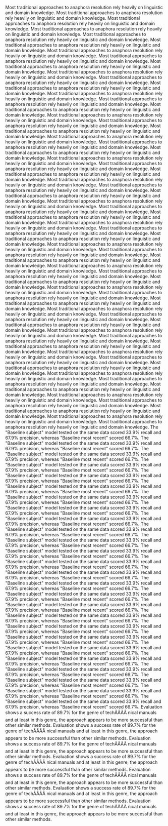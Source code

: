 Most traditional approaches to anaphora resolution rely heavily on linguistic and domain knowledge.
Most traditional approaches to anaphora resolution rely heavily on linguistic and domain knowledge.
Most traditional approaches to anaphora resolution rely heavily on linguistic and domain knowledge.
Most traditional approaches to anaphora resolution rely heavily on linguistic and domain knowledge.
Most traditional approaches to anaphora resolution rely heavily on linguistic and domain knowledge.
Most traditional approaches to anaphora resolution rely heavily on linguistic and domain knowledge.
Most traditional approaches to anaphora resolution rely heavily on linguistic and domain knowledge.
Most traditional approaches to anaphora resolution rely heavily on linguistic and domain knowledge.
Most traditional approaches to anaphora resolution rely heavily on linguistic and domain knowledge.
Most traditional approaches to anaphora resolution rely heavily on linguistic and domain knowledge.
Most traditional approaches to anaphora resolution rely heavily on linguistic and domain knowledge.
Most traditional approaches to anaphora resolution rely heavily on linguistic and domain knowledge.
Most traditional approaches to anaphora resolution rely heavily on linguistic and domain knowledge.
Most traditional approaches to anaphora resolution rely heavily on linguistic and domain knowledge.
Most traditional approaches to anaphora resolution rely heavily on linguistic and domain knowledge.
Most traditional approaches to anaphora resolution rely heavily on linguistic and domain knowledge.
Most traditional approaches to anaphora resolution rely heavily on linguistic and domain knowledge.
Most traditional approaches to anaphora resolution rely heavily on linguistic and domain knowledge.
Most traditional approaches to anaphora resolution rely heavily on linguistic and domain knowledge.
Most traditional approaches to anaphora resolution rely heavily on linguistic and domain knowledge.
Most traditional approaches to anaphora resolution rely heavily on linguistic and domain knowledge.
Most traditional approaches to anaphora resolution rely heavily on linguistic and domain knowledge.
Most traditional approaches to anaphora resolution rely heavily on linguistic and domain knowledge.
Most traditional approaches to anaphora resolution rely heavily on linguistic and domain knowledge.
Most traditional approaches to anaphora resolution rely heavily on linguistic and domain knowledge.
Most traditional approaches to anaphora resolution rely heavily on linguistic and domain knowledge.
Most traditional approaches to anaphora resolution rely heavily on linguistic and domain knowledge.
Most traditional approaches to anaphora resolution rely heavily on linguistic and domain knowledge.
Most traditional approaches to anaphora resolution rely heavily on linguistic and domain knowledge.
Most traditional approaches to anaphora resolution rely heavily on linguistic and domain knowledge.
Most traditional approaches to anaphora resolution rely heavily on linguistic and domain knowledge.
Most traditional approaches to anaphora resolution rely heavily on linguistic and domain knowledge.
Most traditional approaches to anaphora resolution rely heavily on linguistic and domain knowledge.
Most traditional approaches to anaphora resolution rely heavily on linguistic and domain knowledge.
Most traditional approaches to anaphora resolution rely heavily on linguistic and domain knowledge.
Most traditional approaches to anaphora resolution rely heavily on linguistic and domain knowledge.
Most traditional approaches to anaphora resolution rely heavily on linguistic and domain knowledge.
Most traditional approaches to anaphora resolution rely heavily on linguistic and domain knowledge.
Most traditional approaches to anaphora resolution rely heavily on linguistic and domain knowledge.
Most traditional approaches to anaphora resolution rely heavily on linguistic and domain knowledge.
Most traditional approaches to anaphora resolution rely heavily on linguistic and domain knowledge.
Most traditional approaches to anaphora resolution rely heavily on linguistic and domain knowledge.
Most traditional approaches to anaphora resolution rely heavily on linguistic and domain knowledge.
Most traditional approaches to anaphora resolution rely heavily on linguistic and domain knowledge.
Most traditional approaches to anaphora resolution rely heavily on linguistic and domain knowledge.
Most traditional approaches to anaphora resolution rely heavily on linguistic and domain knowledge.
Most traditional approaches to anaphora resolution rely heavily on linguistic and domain knowledge.
Most traditional approaches to anaphora resolution rely heavily on linguistic and domain knowledge.
Most traditional approaches to anaphora resolution rely heavily on linguistic and domain knowledge.
Most traditional approaches to anaphora resolution rely heavily on linguistic and domain knowledge.
Most traditional approaches to anaphora resolution rely heavily on linguistic and domain knowledge.
Most traditional approaches to anaphora resolution rely heavily on linguistic and domain knowledge.
Most traditional approaches to anaphora resolution rely heavily on linguistic and domain knowledge.
Most traditional approaches to anaphora resolution rely heavily on linguistic and domain knowledge.
Most traditional approaches to anaphora resolution rely heavily on linguistic and domain knowledge.
Most traditional approaches to anaphora resolution rely heavily on linguistic and domain knowledge.
Most traditional approaches to anaphora resolution rely heavily on linguistic and domain knowledge.
Most traditional approaches to anaphora resolution rely heavily on linguistic and domain knowledge.
Most traditional approaches to anaphora resolution rely heavily on linguistic and domain knowledge.
The "Baseline subject" model tested on the same data scored 33.9% recall and 67.9% precision, whereas "Baseline most recent" scored 66.7%.
The "Baseline subject" model tested on the same data scored 33.9% recall and 67.9% precision, whereas "Baseline most recent" scored 66.7%.
The "Baseline subject" model tested on the same data scored 33.9% recall and 67.9% precision, whereas "Baseline most recent" scored 66.7%.
The "Baseline subject" model tested on the same data scored 33.9% recall and 67.9% precision, whereas "Baseline most recent" scored 66.7%.
The "Baseline subject" model tested on the same data scored 33.9% recall and 67.9% precision, whereas "Baseline most recent" scored 66.7%.
The "Baseline subject" model tested on the same data scored 33.9% recall and 67.9% precision, whereas "Baseline most recent" scored 66.7%.
The "Baseline subject" model tested on the same data scored 33.9% recall and 67.9% precision, whereas "Baseline most recent" scored 66.7%.
The "Baseline subject" model tested on the same data scored 33.9% recall and 67.9% precision, whereas "Baseline most recent" scored 66.7%.
The "Baseline subject" model tested on the same data scored 33.9% recall and 67.9% precision, whereas "Baseline most recent" scored 66.7%.
The "Baseline subject" model tested on the same data scored 33.9% recall and 67.9% precision, whereas "Baseline most recent" scored 66.7%.
The "Baseline subject" model tested on the same data scored 33.9% recall and 67.9% precision, whereas "Baseline most recent" scored 66.7%.
The "Baseline subject" model tested on the same data scored 33.9% recall and 67.9% precision, whereas "Baseline most recent" scored 66.7%.
The "Baseline subject" model tested on the same data scored 33.9% recall and 67.9% precision, whereas "Baseline most recent" scored 66.7%.
The "Baseline subject" model tested on the same data scored 33.9% recall and 67.9% precision, whereas "Baseline most recent" scored 66.7%.
The "Baseline subject" model tested on the same data scored 33.9% recall and 67.9% precision, whereas "Baseline most recent" scored 66.7%.
The "Baseline subject" model tested on the same data scored 33.9% recall and 67.9% precision, whereas "Baseline most recent" scored 66.7%.
The "Baseline subject" model tested on the same data scored 33.9% recall and 67.9% precision, whereas "Baseline most recent" scored 66.7%.
The "Baseline subject" model tested on the same data scored 33.9% recall and 67.9% precision, whereas "Baseline most recent" scored 66.7%.
The "Baseline subject" model tested on the same data scored 33.9% recall and 67.9% precision, whereas "Baseline most recent" scored 66.7%.
The "Baseline subject" model tested on the same data scored 33.9% recall and 67.9% precision, whereas "Baseline most recent" scored 66.7%.
The "Baseline subject" model tested on the same data scored 33.9% recall and 67.9% precision, whereas "Baseline most recent" scored 66.7%.
The "Baseline subject" model tested on the same data scored 33.9% recall and 67.9% precision, whereas "Baseline most recent" scored 66.7%.
The "Baseline subject" model tested on the same data scored 33.9% recall and 67.9% precision, whereas "Baseline most recent" scored 66.7%.
The "Baseline subject" model tested on the same data scored 33.9% recall and 67.9% precision, whereas "Baseline most recent" scored 66.7%.
The "Baseline subject" model tested on the same data scored 33.9% recall and 67.9% precision, whereas "Baseline most recent" scored 66.7%.
The "Baseline subject" model tested on the same data scored 33.9% recall and 67.9% precision, whereas "Baseline most recent" scored 66.7%.
Evaluation shows a success rate of 89.7% for the genre of techÃÂÃÂ­ nical manuals and at least in this genre, the approach appears to be more successful than other similar methods.
Evaluation shows a success rate of 89.7% for the genre of techÃÂÃÂ­ nical manuals and at least in this genre, the approach appears to be more successful than other similar methods.
Evaluation shows a success rate of 89.7% for the genre of techÃÂÃÂ­ nical manuals and at least in this genre, the approach appears to be more successful than other similar methods.
Evaluation shows a success rate of 89.7% for the genre of techÃÂÃÂ­ nical manuals and at least in this genre, the approach appears to be more successful than other similar methods.
Evaluation shows a success rate of 89.7% for the genre of techÃÂÃÂ­ nical manuals and at least in this genre, the approach appears to be more successful than other similar methods.
Evaluation shows a success rate of 89.7% for the genre of techÃÂÃÂ­ nical manuals and at least in this genre, the approach appears to be more successful than other similar methods.
Evaluation shows a success rate of 89.7% for the genre of techÃÂÃÂ­ nical manuals and at least in this genre, the approach appears to be more successful than other similar methods.